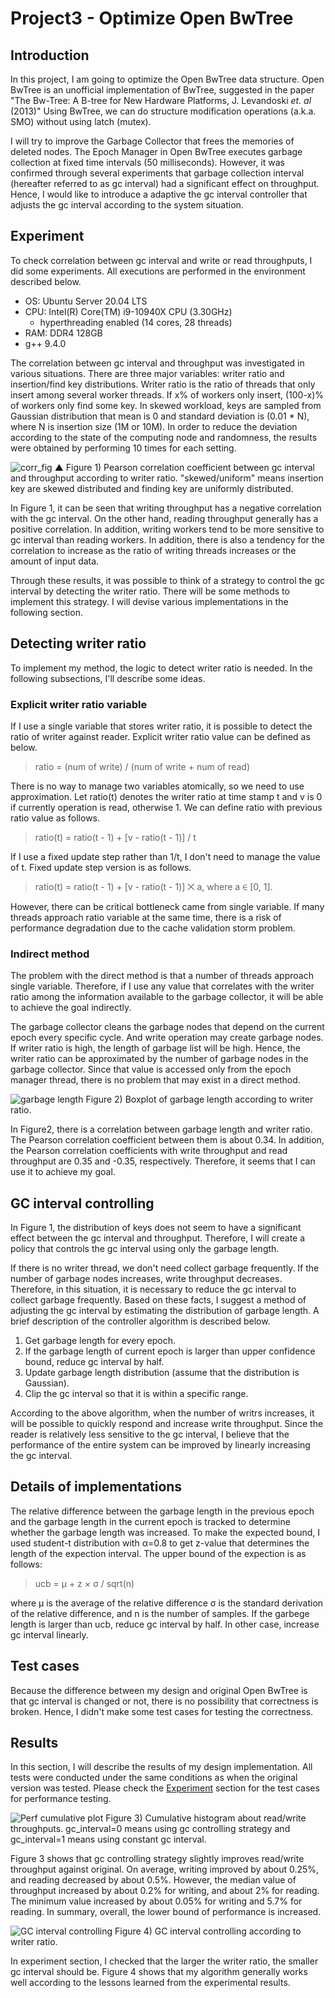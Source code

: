 # Project3 - Optimize Open BwTree

## Introduction
In this project, I am going to optimize the Open BwTree data structure.
Open BwTree is an unofficial implementation of BwTree, suggested in the paper "The Bw-Tree: A B-tree for New Hardware Platforms, J. Levandoski *et. al* (2013)"
Using BwTree, we can do structure modification operations (a.k.a. SMO) without using latch (mutex).

I will try to improve the Garbage Collector that frees the memories of deleted nodes.
The Epoch Manager in Open BwTree executes garbage collection at fixed time intervals (50 milliseconds).
However, it was confirmed through several experiments that garbage collection interval (hereafter referred to as gc interval) had a significant effect on throughput.
Hence, I would like to introduce a adaptive the gc interval controller that adjusts the gc interval according to the system situation.

## Experiment

To check correlation between gc interval and write or read throughputs, I did some experiments.
All executions are performed in the environment described below.

- OS: Ubuntu Server 20.04 LTS
- CPU: Intel(R) Core(TM) i9-10940X CPU (3.30GHz)
  - hyperthreading enabled (14 cores, 28 threads)
- RAM: DDR4 128GB
- g++ 9.4.0

The correlation between gc interval and throughput was investigated in various situations.
There are three major variables: writer ratio and insertion/find key distributions.
Writer ratio is the ratio of threads that only insert among several worker threads.
If x% of workers only insert, (100-x)% of workers only find some key.
In skewed workload, keys are sampled from Gaussian distribution that mean is 0 and standard deviation is (0.01 * N), where N is insertion size (1M or 10M).
In order to reduce the deviation according to the state of the computing node and randomness, the results were obtained by performing 10 times for each setting.

![corr_fig](resource/corr_fig.png)
▲ Figure 1) Pearson correlation coefficient between gc interval and throughput according to writer ratio. "skewed/uniform" means insertion key are skewed distributed and finding key are uniformly distributed.

In Figure 1, it can be seen that writing throughput has a negative correlation with the gc interval.
On the other hand, reading throughput generally has a positive correlation.
In addition, writing workers tend to be more sensitive to gc interval than reading workers.
In addition, there is also a tendency for the correlation to increase as the ratio of writing threads increases or the amount of input data.

Through these results, it was possible to think of a strategy to control the gc interval by detecting the writer ratio.
There will be some methods to implement this strategy.
I will devise various implementations in the following section.

## Detecting writer ratio

To implement my method, the logic to detect writer ratio is needed.
In the following subsections, I'll describe some ideas.

### Explicit writer ratio variable

If I use a single variable that stores writer ratio, it is possible to detect the ratio of writer against reader.
Explicit writer ratio value can be defined as below.

> ratio = (num of write) / (num of write + num of read)

There is no way to manage two variables atomically, so we need to use approximation.
Let ratio(t) denotes the writer ratio at time stamp t and v is 0 if currently operation is read, otherwise 1. We can define ratio with previous ratio value as follows.

> ratio(t) = ratio(t - 1) + [v - ratio(t - 1)] / t

If I use a fixed update step rather than 1/t, I don't need to manage the value of t. Fixed update step version is as follows.

> ratio(t) = ratio(t - 1) + [v - ratio(t - 1)] ⨉ a, where a ∈ [0, 1].

However, there can be critical bottleneck came from single variable.
If many threads approach ratio variable at the same time, there is a risk of performance degradation due to the cache validation storm problem.

### Indirect method

The problem with the direct method is that a number of threads approach single variable.
Therefore, if I use any value that correlates with the writer ratio among the information available to the garbage collector, it will be able to achieve the goal indirectly.

The garbage collector cleans the garbage nodes that depend on the current epoch every specific cycle.
And write operation may create garbage nodes.
If writer ratio is high, the length of garbage list will be high.
Hence, the writer ratio can be approximated by the number of garbage nodes in the garbage collector.
Since that value is accessed only from the epoch manager thread, there is no problem that may exist in a direct method.

![garbage length](resource/garbage_size.png)
Figure 2) Boxplot of garbage length according to writer ratio.

In Figure2, there is a correlation between garbage length and writer ratio.
The Pearson correlation coefficient between them is about 0.34.
In addition, the Pearson correlation coefficients with write throughput and read throughput are 0.35 and -0.35, respectively.
Therefore, it seems that I can use it to achieve my goal.

## GC interval controlling

In Figure 1, the distribution of keys does not seem to have a significant effect between the gc interval and throughput.
Therefore, I will create a policy that controls the gc interval using only the garbage length.

If there is no writer thread, we don't need collect garbage frequently.
If the number of garbage nodes increases, write throughput decreases.
Therefore, in this situation, it is necessary to reduce the gc interval to collect garbage frequently.
Based on these facts, I suggest a method of adjusting the gc interval by estimating the distribution of garbage length.
A brief description of the controller algorithm is described below.

1. Get garbage length for every epoch.
2. If the garbage length of current epoch is larger than upper confidence bound, reduce gc interval by half.
3. Update garbage length distribution (assume that the distribution is Gaussian).
4. Clip the gc interval so that it is within a specific range.

According to the above algorithm, when the number of writrs increases, it will be possible to quickly respond and increase write throughput.
Since the reader is relatively less sensitive to the gc interval, I believe that the performance of the entire system can be improved by linearly increasing the gc interval.

## Details of implementations

The relative difference between the garbage length in the previous epoch and the garbage length in the current epoch is tracked to determine whether the garbage length was increased.
To make the expected bound, I used student-t distribution with α=0.8 to get z-value that determines the length of the expection interval.
The upper bound of the expection is as follows:

> ucb =  μ + z × σ / sqrt(n)

where μ is the average of the relative difference σ is the standard derivation of the relative difference, and n is the number of samples.
If the garbege length is larger than ucb, reduce gc interval by half.
In other case, increase gc interval linearly.

## Test cases

Because the difference between my design and original Open BwTree is that gc interval is changed or not, there is no possibility that correctness is broken.
Hence, I didn't make some test cases for testing the correctness.

## Results

In this section, I will describe the results of my design implementation.
All tests were conducted under the same conditions as when the original version was tested.
Please check the [Experiment](#experiment) section for the test cases for performance testing.

![Perf cumulative plot](resource/perf_cummulative.png)
Figure 3) Cumulative histogram about read/write throughputs. gc_interval=0 means using gc controlling strategy and gc_interval=1 means using constant gc interval.

Figure 3 shows that gc controlling strategy slightly improves read/write throughput against original.
On average, writing improved by about 0.25%, and reading decreased by about 0.5%.
However, the median value of throughput increased by about 0.2% for writing, and about 2% for reading.
The minimum value increased by about 0.05% for writing and 5.7% for reading.
In summary, overall, the lower bound of performance is increased.

![GC interval controlling](resource/gcinterval.png)
Figure 4) GC interval controlling according to writer ratio.

In experiment section, I checked that the larger the writer ratio, the smaller gc interval should be.
Figure 4 shows that my algorithm generally works well according to the lessons learned from the experimental results.
